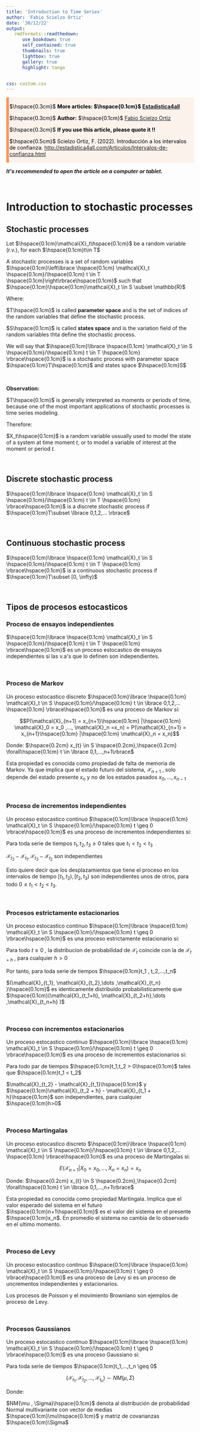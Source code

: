 ```yaml
---
title: 'Introduction to Time Series'
author: 'Fabio Scielzo Ortiz'
date: '30/12/22'
output: 
   rmdformats::readthedown:
      use_bookdown: true
      self_contained: true
      thumbnails: true
      lightbox: true
      gallery: true
      highlight: tango


css: custom.css
---
```


<div>
<style scoped>
    .dataframe tbody tr th:only-of-type {
        vertical-align: middle;
    }

    .dataframe tbody tr th {
        vertical-align: top;
    }

    .dataframe thead th {
        text-align: right;
    }
    
 
    table {
     display: block;
     overflow-x: auto;
     border-collapse: collapse;
     border-spacing: 0;
     border: 0px solid;
     color: var(--jp-ui-font-color1);
     font-size: 14px;
     margin-left: auto;
     margin-right: auto;
     
            }
            
</style>






<div class="warning" style='background-color:#FCF2EC; color: #000000; border-left: solid #FE9554 7px; border-radius: 3px; size:1px ; padding:0.1em;'>
<span>
 
<p style='margin-left:10em;'>


$\hspace{0.3cm}$ **More articles:    $\hspace{0.1cm}$ [Estadistica4all](https://fabioscielzoortiz.github.io/Estadistica4all.github.io/)**

$\hspace{0.3cm}$ **Author:** $\hspace{0.1cm}$ [Fabio Scielzo Ortiz](http://estadistica4all.com/autores/autores.html)

$\hspace{0.3cm}$ **If you use this article, please quote it !!**

$\hspace{0.5cm}$ Scielzo Ortiz, F. (2022). Introducción a los intervalos de confianza.  http://estadistica4all.com/Articulos/Intervalos-de-confianza.html


</p>
 
</p></span>
</div>


***It's recommended to open the article on a computer or tablet.***
 
 
 
 
 <br>
 
 


# Introduction to stochastic processes  <a class="anchor" id="1"></a>


## Stochastic processes  


Let  $\hspace{0.1cm}\mathcal{X}_t\hspace{0.1cm}$ be a random variable (r.v.), for each $\hspace{0.1cm}t\in T$



A stochastic processes is a set of random variables $\hspace{0.1cm}\left\lbrace \hspace{0.1cm} \mathcal{X}_t \hspace{0.1cm}/\hspace{0.1cm} t \in T \hspace{0.1cm}\right\rbrace\hspace{0.1cm}$ such that $\hspace{0.1cm}\hspace{0.1cm}\mathcal{X}_t \in S \subset \mathbb{R}$
 

Where:

$T\hspace{0.1cm}$ is called **parameter space** and is the set of indices of the random variables that define the stochastic process.

$S\hspace{0.1cm}$ is called **states space** and is the variation field of the random variables thta define the stochastic process.



We will say that $\hspace{0.1cm}\lbrace \hspace{0.1cm} \mathcal{X}_t \in S  \hspace{0.1cm}/\hspace{0.1cm} t \in T \hspace{0.1cm} \rbrace\hspace{0.1cm}$ is a stochastic process with parameter space $\hspace{0.1cm}T\hspace{0.1cm}$ and states space $\hspace{0.1cm}S$


<br>

**Observation:**

$T\hspace{0.1cm}$ is generally interpreted as moments or periods of time, because one of the most important applications of stochastic processes is time series modeling.


Therefore:

$X_t\hspace{0.1cm}$ is a random variable ussually used to model the state of a system at time moment $t$, or to model a variable of interest at the moment or period $t$. 


<br>


## Discrete stochastic process  

 $\hspace{0.1cm}\lbrace \hspace{0.1cm} \mathcal{X}_t \in S  \hspace{0.1cm}/\hspace{0.1cm} t \in T \hspace{0.1cm} \rbrace\hspace{0.1cm}$  is a discrete stochastic process if $\hspace{0.1cm}T\subset \lbrace 0,1,2,... \rbrace$



<br>

## Continuous stochastic process



 $\hspace{0.1cm}\lbrace \hspace{0.1cm} \mathcal{X}_t \in S  \hspace{0.1cm}/\hspace{0.1cm} t \in T \hspace{0.1cm} \rbrace\hspace{0.1cm}$ is a continuous stochastic process if $\hspace{0.1cm}T\subset [0, \infty)$


<br>

## Tipos de procesos estocasticos

### Proceso de ensayos independientes


$\hspace{0.1cm}\lbrace \hspace{0.1cm} \mathcal{X}_t \in S  \hspace{0.1cm}/\hspace{0.1cm} t \in T \hspace{0.1cm} \rbrace\hspace{0.1cm}$ es un proceso estocastico de ensayos independientes si las v.a's que lo definen son independientes.


<br>

### Proceso de Markov

Un proceso estocastico discreto $\hspace{0.1cm}\lbrace \hspace{0.1cm} \mathcal{X}_t \in S  \hspace{0.1cm}/\hspace{0.1cm} t \in \lbrace 0,1,2,... \hspace{0.1cm} \rbrace\hspace{0.1cm}$ es una proceso  de Markov si:



$$P(\mathcal{X}_{n+1} = x_{n+1}\hspace{0.1cm} |\hspace{0.1cm} \mathcal{X}_0 = x_0 ,..., \mathcal{X}_n =x_n) = P(\mathcal{X}_{n+1} = x_{n+1}\hspace{0.1cm} |\hspace{0.1cm} \mathcal{X}_n = x_n)$$


Donde: $\hspace{0.2cm} x_{t} \in S \hspace{0.2cm},\hspace{0.2cm} \forall\hspace{0.1cm} t \in \lbrace 0,1,...,n+1\rbrace$




Esta propiedad es conocida como propiedad de falta de memoria de Markov. Ya que implica que el estado futuro del sistema, $\mathcal{X}_{n+1}$ , solo depende del estado presente  $x_n$ y no de los estados pasados $x_0,...,x_{n-1}$

<br>


### Proceso de incrementos independientes


Un proceso estocastico continuo $\hspace{0.1cm}\lbrace \hspace{0.1cm} \mathcal{X}_t \in S  \hspace{0.1cm}/\hspace{0.1cm} t \geq 0 \rbrace\hspace{0.1cm}$ es una proceso  de incrementos independientes si:

Para toda serie de tiempos $t_1,t_2,t_3\geq 0$ tales que $t_1 < t_2 < t_3$


$\mathcal{X}_{t_2} - \mathcal{X}_{t_1} , \mathcal{X}_{t_3} - \mathcal{X}_{t_2}$ son independientes


Esto quiere decir que los desplazamientos que tiene el proceso en los  intervalos de tiempo $[t_1 , t_2) , [t_2 , t_3)$ son independientes unos de otros, para todo $0 \leq t_1 < t_2 < t_3$.


<br>

### Procesos estrictamente estacionarios

Un proceso estocastico continuo $\hspace{0.1cm}\lbrace \hspace{0.1cm} \mathcal{X}_t \in S  \hspace{0.1cm}/\hspace{0.1cm} t \geq 0 \rbrace\hspace{0.1cm}$ es una proceso  estrictamente estacionario si:

Para todo $t \geq 0$ , la distribucion de probabilidad de $\mathcal{X}_{t}$ coincide con la de $\mathcal{X}_{t+h}$  , para cualquier $h>0$



Por tanto, para toda serie de tiempos $\hspace{0.1cm}t_1 , t_2,...,t_n$ 

$(\mathcal{X}_{t_1}, \mathcal{X}_{t_2},\dots ,\mathcal{X}_{t_n} )\hspace{0.1cm}$ es identicamente distribuido probabilisticamente que $\hspace{0.1cm}(\mathcal{X}_{t_1+h}, \mathcal{X}_{t_2+h},\dots ,\mathcal{X}_{t_n+h} )$






<br>



### Proceso con incrementos estacionarios


Un proceso estocastico continuo $\hspace{0.1cm}\lbrace \hspace{0.1cm} \mathcal{X}_t \in S  \hspace{0.1cm}/\hspace{0.1cm} t \geq 0 \rbrace\hspace{0.1cm}$ es una proceso  de incrementos estacionarios si:

Para todo par de tiempos  $\hspace{0.1cm}t_1,t_2 > 0\hspace{0.1cm}$ tales que $\hspace{0.1cm}t_1 < t_2$


$\mathcal{X}_{t_2} - \mathcal{X}_{t_1}\hspace{0.1cm}$ y $\hspace{0.1cm}\mathcal{X}_{t_2 + h} - \mathcal{X}_{t_1 + h}\hspace{0.1cm}$ son independientes, para cualquier $\hspace{0.1cm}h>0$

<br>

### Proceso Martingalas

Un proceso estocastico discreto $\hspace{0.1cm}\lbrace \hspace{0.1cm} \mathcal{X}_t \in S  \hspace{0.1cm}/\hspace{0.1cm} t \in \lbrace 0,1,2,... \hspace{0.1cm} \rbrace\hspace{0.1cm}$ es una proceso  de Martingalas si:



$$E(\mathcal{X}_{n+1} | X_0 = x_0 ,..., X_n = x_n) = x_n$$


Donde: $\hspace{0.2cm} x_{t} \in S \hspace{0.2cm},\hspace{0.2cm} \forall\hspace{0.1cm} t \in \lbrace 0,1,...,n+1\rbrace$



Esta propiedad es conocida como propiedad Martingala. Implica que el valor esperado del sistema en el futuro $\hspace{0.1cm}n+1\hspace{0.1cm}$ es el valor del sistema en el presente $\hspace{0.1cm}x_n$. En promedio el sistema no cambia de lo observado en el ultimo momento.


<br>

### Proceso de Levy

Un proceso estocastico continuo $\hspace{0.1cm}\lbrace \hspace{0.1cm} \mathcal{X}_t \in S  \hspace{0.1cm}/\hspace{0.1cm} t \geq 0 \rbrace\hspace{0.1cm}$ es una proceso  de Levy si es un proceso de uncrementos independientes y estacionarios.

Los procesos de Poisson y el movimiento Browniano son ejemplos de proceso de Levy.

<br>


### Procesos Gaussianos

Un proceso estocastico continuo $\hspace{0.1cm}\lbrace \hspace{0.1cm} \mathcal{X}_t \in S  \hspace{0.1cm}/\hspace{0.1cm} t \geq 0 \rbrace\hspace{0.1cm}$ es una proceso  Gaussiano si:


Para toda serie de tiempos $\hspace{0.1cm}t_1,...,t_n \geq 0$

$$(\mathcal{X}_{t_1}, \mathcal{X}_{t_2},...,\mathcal{X}_{t_n}) \sim NM(\mu , \Sigma)$$


Donde:

$NM(\mu , \Sigma)\hspace{0.1cm}$ denota al distribución de probabilidad Normal multivariante con vector de medias $\hspace{0.1cm}\mu\hspace{0.1cm}$ y matriz de covarianzas $\hspace{0.1cm}\Sigma$












